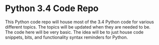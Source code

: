 # Python 3.4 Code Repo

This Python code repo will house most of the 3.4 Python code
for various different topics. The topics will be updated when
they are needed to be. The code here will be very basic. The idea
will be to just house code snippets, bits, and functionality syntax
reminders for Python. 
